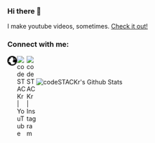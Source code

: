### Hi there 👋

I make youtube videos, sometimes.  [Check it out!](https://www.youtube.com/rakshithprakash)


### Connect with me:

[<img align="left" alt="codeSTACKr.com" width="22px" src="https://raw.githubusercontent.com/iconic/open-iconic/master/svg/globe.svg" />][website]
[<img align="left" alt="codeSTACKr | YouTube" width="22px" src="https://cdn.jsdelivr.net/npm/simple-icons@v3/icons/youtube.svg" />][youtube]
[<img align="left" alt="codeSTACKr | Instagram" width="22px" src="https://cdn.jsdelivr.net/npm/simple-icons@v3/icons/instagram.svg" />][instagram]

<br />


<br />
<br />

<img align="left" alt="codeSTACKr's Github Stats" src="https://github-readme-stats.vercel.app/api?username=0xRaks&show_icons=true&hide_border=true" />

[website]: https://rakshithprakash.me
[youtube]: https://youtube.com/rakshithprakash
[instagram]: https://instagram.com/raksxs
